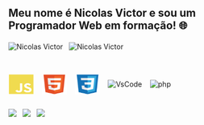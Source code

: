 ## <p>Meu nome é Nicolas Victor e sou um Programador Web em formação! 🌐

![Nicolas Victor](https://github-readme-stats.vercel.app/api?username=nicolasvictorsg&theme=dark)
&nbsp;&nbsp;![Nicolas Victor](https://github-readme-stats.vercel.app/api/top-langs/?username=nicolasvictorsg&theme=dark)

##

<div
style="display: inline_block"><br>
              <img align="center" alt="Js" height="40" width="50" src="https://raw.githubusercontent.com/devicons/devicon/master/icons/javascript/javascript-plain.svg">
&nbsp;&nbsp;  <img align="center" alt="HTML" height="40" width="50" src="https://raw.githubusercontent.com/devicons/devicon/master/icons/html5/html5-original.svg">
&nbsp;&nbsp;  <img align="center" alt="CSS" height="40" width="50" src="https://raw.githubusercontent.com/devicons/devicon/master/icons/css3/css3-original.svg">
&nbsp;&nbsp;  <img align="center" alt="VsCode" height="40" width="50" src="https://cdn.jsdelivr.net/gh/devicons/devicon/icons/vscode/vscode-original.svg"> 
&nbsp;&nbsp;  <img align="center" alt="php" height="60" width="70" src="https://cdn.jsdelivr.net/gh/devicons/devicon/icons/php/php-plain.svg">
</div>
  
##

<div> 
<a href="https://www.linkedin.com/in/nicolasvictorsg/" target="_blank"><img src="https://img.shields.io/badge/-LinkedIn-%230077B5?style=for-the-badge&logo=linkedin&logoColor=white" target="_blank"></a> 
&nbsp;&nbsp;<a href="https://www.instagram.com/nicolas.victordoze/" target="_blank"><img src="https://img.shields.io/badge/-Instagram-%23E4405F?style=for-the-badge&logo=instagram&logoColor=white" target="_blank"></a>
&nbsp;&nbsp;<a href="https://twitter.com/Nicolas83414931" target="_blank"><img src="https://img.shields.io/badge/Twitter-1DA1F2?style=for-the-badge&logo=twitter&logoColor=white"></a>
</div>


